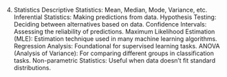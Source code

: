 4. Statistics
Descriptive Statistics: Mean, Median, Mode, Variance, etc.
Inferential Statistics: Making predictions from data.
Hypothesis Testing: Deciding between alternatives based on data.
Confidence Intervals: Assessing the reliability of predictions.
Maximum Likelihood Estimation (MLE): Estimation technique used in many machine learning algorithms.
Regression Analysis: Foundational for supervised learning tasks.
ANOVA (Analysis of Variance): For comparing different groups in classification tasks.
Non-parametric Statistics: Useful when data doesn’t fit standard distributions.